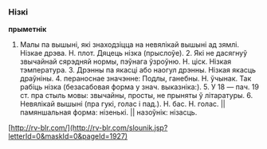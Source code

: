 ### Нізкі
**прыметнік**

1. Малы па вышыні, які знаходзіцца на невялікай вышыні ад зямлі. Нізкае дрэва. Н. плот. Дяцець нізка (прыслоўе). 2. Які не дасягнуў звычайнай сярэдняй нормы, пэўнага ўзроўню. Н. ціск. Нізкая тэмпература. 3. Дрэнны па якасці або наогул дрэнны. Нізкая якасць драўніны. 4. пераноснае значэнне: Подлы, ганебны. Н. ўчынак. Так рабіць нізка (безасабовая форма у знач. выказніка:). 5. У 18 — пач. 19 ст. пра стыль мовы: звычайны, просты, не прыняты ў літаратуры. 6. Невялікай вышыні (пра гукі, голас і пад.). Н. бас. Н. голас. || памяншальная форма: нізенькі. || назоўнік: нізасць.

<a rel="author">[http://rv-blr.com/](http://rv-blr.com/slounik.jsp?letterId=0&maskId=0&pageId=1927)</a>
